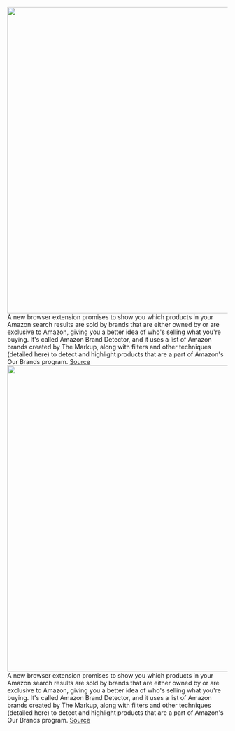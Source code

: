 <img src='https://cdn.vox-cdn.com/thumbor/wbj16YTkV_VYkwEnxpXaNXIKZGY=/0x0:1682x946/1200x800/filters:focal(707x339:975x607)/cdn.vox-cdn.com/uploads/chorus_image/image/70210555/amazon_brand_detector_3200x1800_1_1682x946.0.png' width='700px' /><br/>
A new browser extension promises to show you which products in your Amazon search results are sold by brands that are either owned by or are exclusive to Amazon, giving you a better idea of who's selling what you're buying. It's called Amazon Brand Detector, and it uses a list of Amazon brands created by The Markup, along with filters and other techniques (detailed here) to detect and highlight products that are a part of Amazon's Our Brands program.
<a href='https://www.theverge.com/2021/11/30/22808835/amazon-brand-detector-browser-extension-markup-basics-essentials-private-labels'> Source <a/><img src='https://cdn.vox-cdn.com/thumbor/wbj16YTkV_VYkwEnxpXaNXIKZGY=/0x0:1682x946/1200x800/filters:focal(707x339:975x607)/cdn.vox-cdn.com/uploads/chorus_image/image/70210555/amazon_brand_detector_3200x1800_1_1682x946.0.png' width='700px' /><br/>
A new browser extension promises to show you which products in your Amazon search results are sold by brands that are either owned by or are exclusive to Amazon, giving you a better idea of who's selling what you're buying. It's called Amazon Brand Detector, and it uses a list of Amazon brands created by The Markup, along with filters and other techniques (detailed here) to detect and highlight products that are a part of Amazon's Our Brands program.
<a href='https://www.theverge.com/2021/11/30/22808835/amazon-brand-detector-browser-extension-markup-basics-essentials-private-labels'> Source <a/>